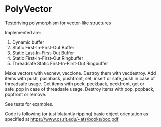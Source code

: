 # PolyVector
Testdriving polymorphism for vector-like structures

Implemented are:

1. Dynamic buffer
2. Static First-In-First-Out Buffer
3. Static Last-In-First-Out Buffer
4. Static First-In-First-Out Ringbuffer
4. Threadsafe Static First-In-First-Out Ringbuffer

Make vectors with vecnew, vecclone. Destroy them with vecdestroy.
Add items with push, pushback, pushfront, set, insert or safe_push in case of threadsafe usage.
Get items with peek, peekback, peekfront, get or safe_pop in case of threadsafe usage.
Destroy items with pop, popback, popfront or remove.

See tests for examples.

Code is following (or just blatantly ripping) basic object orientation as specified
at https://www.cs.rit.edu/~ats/books/ooc.pdf
